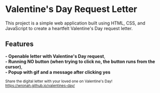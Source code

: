 # Valentine's Day Request Letter

This project is a simple web application built using HTML, CSS, and JavaScript to create a heartfelt Valentine's Day request letter.

## Features

**- Openable letter with Valentine's Day request**,  
**- Running NO button (when trying to click no, the button runs from the cursor)**,  
**- Popup with gif and a message after clicking yes**  

  
<sub>Share the digital letter with your loved one on Valentine's Day!</sub>  
<sub>https://wronah.github.io/valentines-day/</sub>
